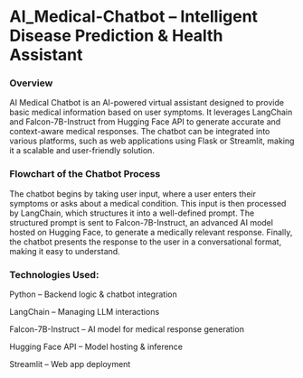 # AI_Medical-Chatbot – Intelligent Disease Prediction & Health Assistant

### Overview

AI Medical Chatbot is an AI-powered virtual assistant designed to provide basic medical information based on user symptoms. It leverages LangChain and Falcon-7B-Instruct from Hugging Face API to generate accurate and context-aware medical responses. The chatbot can be integrated into various platforms, such as web applications using Flask or Streamlit, making it a scalable and user-friendly solution.

### Flowchart of the Chatbot Process

The chatbot begins by taking user input, where a user enters their symptoms or asks about a medical condition. This input is then processed by LangChain, which structures it into a well-defined prompt. The structured prompt is sent to Falcon-7B-Instruct, an advanced AI model hosted on Hugging Face, to generate a medically relevant response. Finally, the chatbot presents the response to the user in a conversational format, making it easy to understand.

### Technologies Used:

Python – Backend logic & chatbot integration

LangChain – Managing LLM interactions

Falcon-7B-Instruct – AI model for medical response generation

Hugging Face API – Model hosting & inference

Streamlit – Web app deployment
